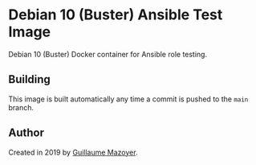 # Debian 10 (Buster) Ansible Test Image

Debian 10 (Buster) Docker container for Ansible role testing.

## Building

This image is built automatically any time a commit is pushed to the `main`
branch.

## Author

Created in 2019 by [Guillaume Mazoyer](https://mazoyer.eu).
